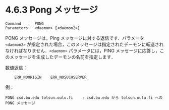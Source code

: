 # 4.6.3 Pong メッセージ

```
Command   :  PONG
Parameters:  <daemon> [<daemon2>]
```

PONG メッセージは，Ping メッセージに対する返信です．パラメータ `<daemon2>` が指定された場合，このメッセージは指定されたデーモンに転送されなければなりません．`<daemon>` パラメータには，PING メッセージに応答し，このメッセージを生成したデーモンの名前を指定します．

数値返信：
```
    ERR_NOORIGIN    ERR_NOSUCHSERVER
```

例：
```
PONG csd.bu.edu tolsun.oulu.fi    ; csd.bu.edu から tolsun.oulu.fi への PONG メッセージ
```
